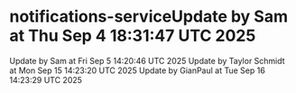 # notifications-serviceUpdate by Sam at Thu Sep  4 18:31:47 UTC 2025
Update by Sam at Fri Sep  5 14:20:46 UTC 2025
Update by Taylor Schmidt at Mon Sep 15 14:23:20 UTC 2025
Update by GianPaul at Tue Sep 16 14:23:29 UTC 2025
